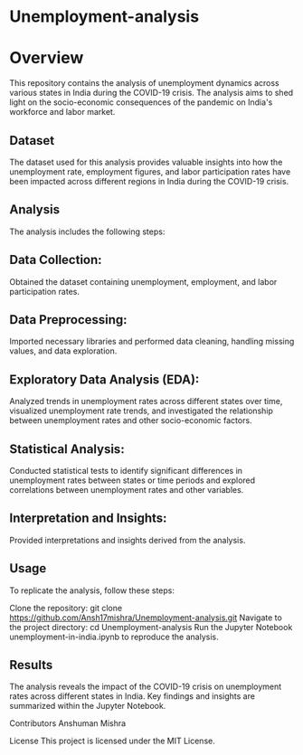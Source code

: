 # Unemployment-analysis

# Overview
This repository contains the analysis of unemployment dynamics across various states in India during the COVID-19 crisis. The analysis aims to shed light on the socio-economic consequences of the pandemic on India's workforce and labor market.

## Dataset
The dataset used for this analysis provides valuable insights into how the unemployment rate, employment figures, and labor participation rates have been impacted across different regions in India during the COVID-19 crisis.

## Analysis
The analysis includes the following steps:

## Data Collection: 
Obtained the dataset containing unemployment, employment, and labor participation rates.
## Data Preprocessing:
Imported necessary libraries and performed data cleaning, handling missing values, and data exploration.
## Exploratory Data Analysis (EDA): 
Analyzed trends in unemployment rates across different states over time, visualized unemployment rate trends, and investigated the relationship between unemployment rates and other socio-economic factors.
## Statistical Analysis: 
Conducted statistical tests to identify significant differences in unemployment rates between states or time periods and explored correlations between unemployment rates and other variables.
## Interpretation and Insights: 
Provided interpretations and insights derived from the analysis.

## Usage
To replicate the analysis, follow these steps:

Clone the repository: git clone https://github.com/Ansh17mishra/Unemployment-analysis.git
Navigate to the project directory: cd Unemployment-analysis
Run the Jupyter Notebook unemployment-in-india.ipynb to reproduce the analysis.

## Results
The analysis reveals the impact of the COVID-19 crisis on unemployment rates across different states in India. Key findings and insights are summarized within the Jupyter Notebook.

Contributors
Anshuman Mishra

License
This project is licensed under the MIT License.

